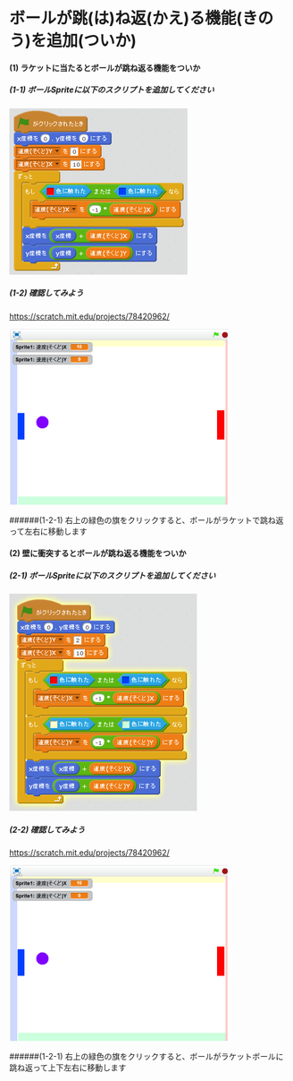 # ボールが跳(は)ね返(かえ)る機能(きのう)を追加(ついか)

#### (1) ラケットに当たるとボールが跳ね返る機能をついか

##### (1-1) ボールSpriteに以下のスクリプトを追加してください
![](ball_script_002b.png)

##### (1-2) 確認してみよう
https://scratch.mit.edu/projects/78420962/

![](bouncing_scratch_001.png)

######(1-2-1) 右上の緑色の旗をクリックすると、ボールがラケットで跳ね返って左右に移動します


#### (2) 壁に衝突するとボールが跳ね返る機能をついか
##### (2-1) ボールSpriteに以下のスクリプトを追加してください
![](racket_script_003a.png)

##### (2-2) 確認してみよう
https://scratch.mit.edu/projects/78420962/

![](bouncing_scratch_001.png)

######(1-2-1) 右上の緑色の旗をクリックすると、ボールがラケットボールに跳ね返って上下左右に移動します